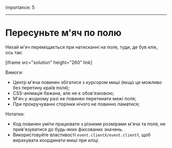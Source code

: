 importance: 5

---

# Пересуньте м'яч по полю

Нехай м'яч переміщається при натисканні на поле, туди, де був клік, ось так:

[iframe src="solution" height="260" link]

Вимоги:

- Центр м'яча повинен збігатися з курсором миші (якщо це можливо без перетину країв поля);
- CSS-анімація бажана, але не є обов'язковою;
- М'яч у жодному разі не повинен перетинати межі поля;
- При прокручуванні сторінки нічого не повинно ламатися;

Нотатки:

- Код повинен уміти працювати з різними розмірами м'яча та поля, не прив'язуватися до будь-яких фіксованих значень.
- Використовуйте властивості `event.clientX/event.clientY`, щоб вирахувати координати миші при кліці.
